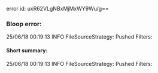error id: uxR62VLgNBxMjMxWY9Wu/g==
### Bloop error:

25/06/18 00:19:13 INFO FileSourceStrategy: Pushed Filters:
#### Short summary: 

25/06/18 00:19:13 INFO FileSourceStrategy: Pushed Filters: